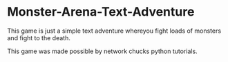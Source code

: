 # Monster-Arena-Text-Adventure

This game is just a simple text adventure whereyou fight loads of monsters and fight to the death.

This game was made possible by network chucks python tutorials.
